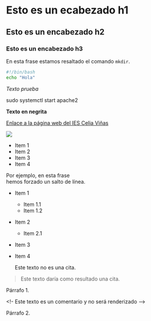 # Esto es un ecabezado h1
## Esto es un encabezado h2
### Esto es un encabezado h3

En esta frase estamos resaltado el comando `mkdir`.

```bash
#!/bin/bash
echo "Hola"
```

*Texto prueba*	

sudo systemctl start apache2

**Texto en negrita**	


[Enlace a la página web del IES Celia Viñas](https://iescelia.org)

![](https://iescelia.org/web/wp-content/uploads/2012/05/iescelia_1950.jpg)

* Item 1
* Item 2
* Item 3
* Item 4

Por ejemplo, en esta frase  
hemos forzado un salto de línea.

* Item 1
  * Item 1.1
  * Item 1.2
* Item 2
  * Item 2.1
* Item 3
* Item 4

  Este texto no es una cita.
> Este texto daría como resultado una cita.


Párrafo 1.

<!- Este texto es un comentario y no será renderizado -->

Párrafo 2.
